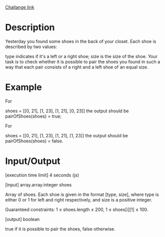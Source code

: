 [Challange link](https://codefights.com/arcade/code-arcade/spring-of-integration/picP24ieQnuqR4kxJ)
# Description
Yesterday you found some shoes in the back of your closet. Each shoe is described by two values:

type indicates if it's a left or a right shoe;
size is the size of the shoe.
Your task is to check whether it is possible to pair the shoes you found in such a way that each pair consists of a right and a left shoe of an equal size.

# Example

For

shoes = [[0, 21], 
         [1, 23], 
         [1, 21], 
         [0, 23]]
the output should be
pairOfShoes(shoes) = true;

For

shoes = [[0, 21], 
         [1, 23], 
         [1, 21], 
         [1, 23]]
the output should be
pairOfShoes(shoes) = false.

# Input/Output

[execution time limit] 4 seconds (js)

[input] array.array.integer shoes

Array of shoes. Each shoe is given in the format [type, size], where type is either 0 or 1 for left and right respectively, and size is a positive integer.

Guaranteed constraints:
1 ≤ shoes.length ≤ 200,
1 ≤ shoes[i][1] ≤ 100.

[output] boolean

true if it is possible to pair the shoes, false otherwise.